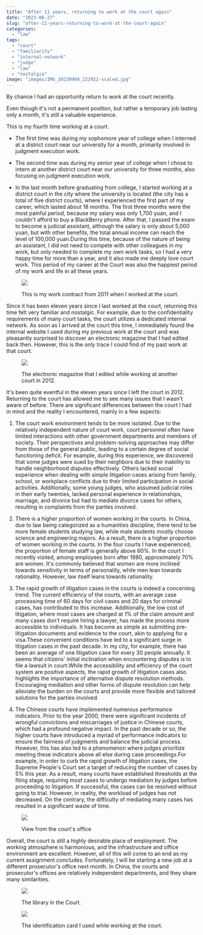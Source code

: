 ```yaml
---
title: "After 11 years, returning to work at the court again"
date: "2023-08-27"
slug: "after-11-years-returning-to-work-at-the-court-again"
categories: 
  - "law"
tags: 
  - "court"
  - "familiarity"
  - "internal-network"
  - "judge"
  - "law"
  - "nostalgia"
image: "images/IMG_20230904_222922-scaled.jpg"
---
```


By chance I had an opportunity return to work at the court recently.

Even though it's not a permanent position, but rather a temporary job lasting only a month, it's still a valuable experience.



This is my fourth time working at a court.

- The first time was during my sophomore year of college when I interned at a district court near our university for a month, primarily involved in judgment execution work.

- The second time was during my senior year of college when I chose to intern at another district court near our university for three months, also focusing on judgment execution work.

- In the last month before graduating from college, I started working at a district court in the city where the university is located (the city has a total of five district courts), where I experienced the first part of my career, which lasted about 18 months. The first three months were the most painful period, because my salary was only 1,700 yuan, and I couldn't afford to buy a BlackBerry phone. After that, I passed the exam to become a judicial assistant, although the salary is only about 5,000 yuan, but with other benefits, the total annual income can reach the level of 100,000 yuan.During this time, because of the nature of being an assistant, I did not need to compete with other colleagues in my work, but only needed to complete my own work tasks, so I had a very happy time for more than a year, and it also made me deeply love court work. This period of my career at the Court was also the happiest period of my work and life in all these years.

<figure>

![](images/IMG_20230905_123058-scaled.jpg)

<figcaption>

This is my work contract from 2011 when I worked at the court. 

</figcaption>

</figure>

Since it has been eleven years since I last worked at the court, returning this time felt very familiar and nostalgic. For example, due to the confidentiality requirements of many court tasks, the court utilizes a dedicated internal network. As soon as I arrived at the court this time, I immediately found the internal website I used during my previous work at the court and was pleasantly surprised to discover an electronic magazine that I had edited back then. However, this is the only trace I could find of my past work at that court.

<figure>

![](images/yuedu-1024x379.png)

<figcaption>

The electronic magazine that I edited while working at another court in 2012.

</figcaption>

</figure>

It's been quite eventful in the eleven years since I left the court in 2012. Returning to the court has allowed me to see many issues that I wasn't aware of before. There are significant differences between the court I had in mind and the reality I encountered, mainly in a few aspects:

1. The court work environment tends to be more isolated. Due to the relatively independent nature of court work, court personnel often have limited interactions with other government departments and members of society. Their perspectives and problem-solving approaches may differ from those of the general public, leading to a certain degree of social functioning deficit. For example, during this experience, we discovered that some judges were sued by their neighbors due to their inability to handle neighborhood disputes effectively. Others lacked social experience when dealing with simple litigation cases arising from family, school, or workplace conflicts due to their limited participation in social activities. Additionally, some young judges, who assumed judicial roles in their early twenties, lacked personal experience in relationships, marriage, and divorce but had to mediate divorce cases for others, resulting in complaints from the parties involved.

3. There is a higher proportion of women working in the courts. In China, due to law being categorized as a humanities discipline, there tend to be more female students studying law, while male students mostly choose science and engineering majors. As a result, there is a higher proportion of women working in the courts. In the four courts I have experienced, the proportion of female staff is generally above 60%. In the court I recently visited, among employees born after 1980, approximately 70% are women. It's commonly believed that women are more inclined towards sensitivity in terms of personality, while men lean towards rationality. However, law itself leans towards rationality.

5. The rapid growth of litigation cases in the courts is indeed a concerning trend. The current efficiency of the courts, with an average case processing time of 60 days for civil cases and 20 days for criminal cases, has contributed to this increase. Additionally, the low cost of litigation, where most cases are charged at 1% of the claim amount and many cases don't require hiring a lawyer, has made the process more accessible to individuals. It has become as simple as submitting pre-litigation documents and evidence to the court, akin to applying for a visa.These convenient conditions have led to a significant surge in litigation cases in the past decade. In my city, for example, there has been an average of one litigation case for every 30 people annually. It seems that citizens' initial inclination when encountering disputes is to file a lawsuit in court.While the accessibility and efficiency of the court system are positive aspects, the rapid growth of litigation cases also highlights the importance of alternative dispute resolution methods. Encouraging mediation and other forms of dispute resolution can help alleviate the burden on the courts and provide more flexible and tailored solutions for the parties involved.

7. The Chinese courts have implemented numerous performance indicators. Prior to the year 2000, there were significant incidents of wrongful convictions and miscarriages of justice in Chinese courts, which had a profound negative impact. In the past decade or so, the higher courts have introduced a myriad of performance indicators to ensure the fairness of judgments and balance the judicial process. However, this has also led to a phenomenon where judges prioritize meeting these indicators above all else during case proceedings.For example, in order to curb the rapid growth of litigation cases, the Supreme People's Court set a target of reducing the number of cases by 5% this year. As a result, many courts have established thresholds at the filing stage, requiring most cases to undergo mediation by judges before proceeding to litigation. If successful, the cases can be resolved without going to trial. However, in reality, the workload of judges has not decreased. On the contrary, the difficulty of mediating many cases has resulted in a significant waste of time.

<figure>

![](images/IMG_20230904_222922-1024x576.jpg)

<figcaption>

View from the court's office

</figcaption>

</figure>

Overall, the court is still a highly desirable place of employment. The working atmosphere is harmonious, and the infrastructure and office environment are excellent. However, all of this will come to an end as my current assignment concludes. Fortunately, I will be starting a new job at a different prosecutor's office next month. In China, the courts and prosecutor's offices are relatively independent departments, and they share many similarities.

<figure>

![](images/IMG_20230904_223034-1024x576.jpg)

<figcaption>

The library in the Court.

</figcaption>

</figure>

<figure>

![](images/IMG_20230905_122542-1024x789.jpg)

<figcaption>

The identification card I used while working at the court.

</figcaption>

</figure>
